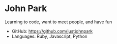 # John Park

Learning to code, want to meet people, and have fun

- GitHub: https://github.com/justjohnpark
- Languages: Ruby, Javascript, Python
